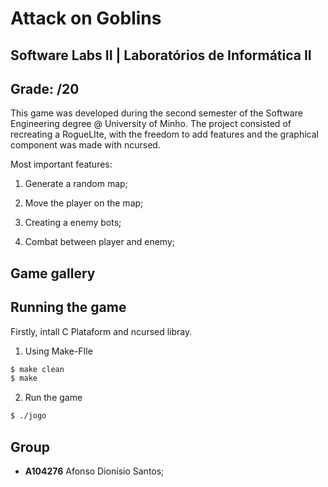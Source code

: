 # Attack on Goblins
## Software Labs II | Laboratórios de Informática II 
## Grade:  /20 

This game was developed during the second semester of the Software Engineering degree @ University of Minho.
The project consisted of recreating a RogueLIte, with the freedom to add features and the graphical component was made with ncursed.

Most important features:

1. Generate a random map;

2. Move the player on the map;

3. Creating a enemy bots;

4. Combat between player and enemy;


## Game gallery 


## Running the game 
Firstly, intall C Plataform and ncursed libray.

1. Using Make-FIle

```bash
$ make clean
$ make 
```

2. Run the game

```bash
$ ./jogo
```
## Group 

- **A104276** Afonso Dionísio Santos;

